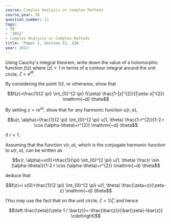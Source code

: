 ```yaml
---
course: Complex Analysis or Complex Methods
course_year: IB
question_number: 11
tags:
- IB
- '2012'
- Complex Analysis or Complex Methods
title: 'Paper 1, Section II, 13A '
year: 2012
---
```




Using Cauchy's integral theorem, write down the value of a holomorphic function $f(z)$ where $|z|<1$ in terms of a contour integral around the unit circle, $\zeta=e^{i \theta} .$

By considering the point $1 / \bar{z}$, or otherwise, show that

$$f(z)=\frac{1}{2 \pi} \int_{0}^{2 \pi} f(\zeta) \frac{1-|z|^{2}}{|\zeta-z|^{2}} \mathrm{~d} \theta$$

By setting $z=r e^{i \alpha}$, show that for any harmonic function $u(r, \alpha)$,

$$u(r, \alpha)=\frac{1}{2 \pi} \int_{0}^{2 \pi} u(1, \theta) \frac{1-r^{2}}{1-2 r \cos (\alpha-\theta)+r^{2}} \mathrm{~d} \theta$$

if $r<1$.

Assuming that the function $v(r, \alpha)$, which is the conjugate harmonic function to $u(r, \alpha)$, can be written as

$$v(r, \alpha)=v(0)+\frac{1}{\pi} \int_{0}^{2 \pi} u(1, \theta) \frac{r \sin (\alpha-\theta)}{1-2 r \cos (\alpha-\theta)+r^{2}} \mathrm{~d} \theta$$

deduce that

$$f(z)=i v(0)+\frac{1}{2 \pi} \int_{0}^{2 \pi} u(1, \theta) \frac{\zeta+z}{\zeta-z} \mathrm{~d} \theta$$

[You may use the fact that on the unit circle, $\zeta=1 / \bar{\zeta}$, and hence

$$\left.\frac{\zeta}{\zeta-1 / \bar{z}}=-\frac{\bar{z}}{\bar{\zeta}-\bar{z}} \cdot\right]$$